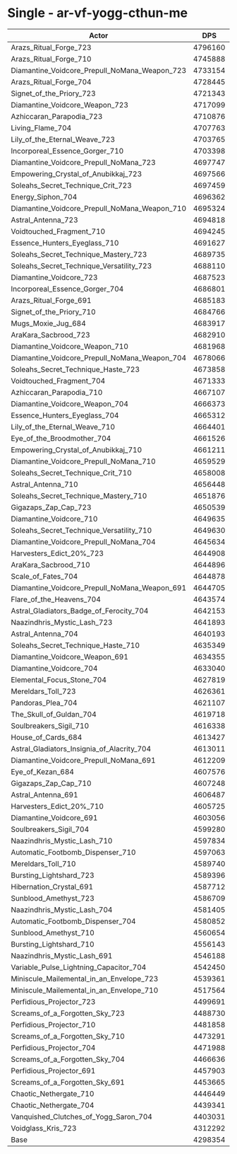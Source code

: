 # Single - ar-vf-yogg-cthun-me
| Actor | DPS | Increase |
|---|:---:|:---:|
|Arazs_Ritual_Forge_723|4796160|11.58%|
|Arazs_Ritual_Forge_710|4745888|10.41%|
|Diamantine_Voidcore_Prepull_NoMana_Weapon_723|4733154|10.12%|
|Arazs_Ritual_Forge_704|4728445|10.01%|
|Signet_of_the_Priory_723|4721343|9.84%|
|Diamantine_Voidcore_Weapon_723|4717099|9.74%|
|Azhiccaran_Parapodia_723|4710876|9.60%|
|Living_Flame_704|4707763|9.52%|
|Lily_of_the_Eternal_Weave_723|4703765|9.43%|
|Incorporeal_Essence_Gorger_710|4703398|9.42%|
|Diamantine_Voidcore_Prepull_NoMana_723|4697747|9.29%|
|Empowering_Crystal_of_Anubikkaj_723|4697566|9.29%|
|Soleahs_Secret_Technique_Crit_723|4697459|9.29%|
|Energy_Siphon_704|4696362|9.26%|
|Diamantine_Voidcore_Prepull_NoMana_Weapon_710|4695324|9.24%|
|Astral_Antenna_723|4694818|9.22%|
|Voidtouched_Fragment_710|4694245|9.21%|
|Essence_Hunters_Eyeglass_710|4691627|9.15%|
|Soleahs_Secret_Technique_Mastery_723|4689735|9.11%|
|Soleahs_Secret_Technique_Versatility_723|4688110|9.07%|
|Diamantine_Voidcore_723|4687523|9.05%|
|Incorporeal_Essence_Gorger_704|4686801|9.04%|
|Arazs_Ritual_Forge_691|4685183|9.00%|
|Signet_of_the_Priory_710|4684766|8.99%|
|Mugs_Moxie_Jug_684|4683917|8.97%|
|AraKara_Sacbrood_723|4682910|8.95%|
|Diamantine_Voidcore_Weapon_710|4681968|8.92%|
|Diamantine_Voidcore_Prepull_NoMana_Weapon_704|4678066|8.83%|
|Soleahs_Secret_Technique_Haste_723|4673858|8.74%|
|Voidtouched_Fragment_704|4671333|8.68%|
|Azhiccaran_Parapodia_710|4667107|8.58%|
|Diamantine_Voidcore_Weapon_704|4666373|8.56%|
|Essence_Hunters_Eyeglass_704|4665312|8.54%|
|Lily_of_the_Eternal_Weave_710|4664401|8.52%|
|Eye_of_the_Broodmother_704|4661526|8.45%|
|Empowering_Crystal_of_Anubikkaj_710|4661211|8.44%|
|Diamantine_Voidcore_Prepull_NoMana_710|4659529|8.40%|
|Soleahs_Secret_Technique_Crit_710|4658008|8.37%|
|Astral_Antenna_710|4656448|8.33%|
|Soleahs_Secret_Technique_Mastery_710|4651876|8.22%|
|Gigazaps_Zap_Cap_723|4650539|8.19%|
|Diamantine_Voidcore_710|4649635|8.17%|
|Soleahs_Secret_Technique_Versatility_710|4649630|8.17%|
|Diamantine_Voidcore_Prepull_NoMana_704|4645634|8.08%|
|Harvesters_Edict_20%_723|4644908|8.06%|
|AraKara_Sacbrood_710|4644896|8.06%|
|Scale_of_Fates_704|4644878|8.06%|
|Diamantine_Voidcore_Prepull_NoMana_Weapon_691|4644705|8.06%|
|Flare_of_the_Heavens_704|4643574|8.03%|
|Astral_Gladiators_Badge_of_Ferocity_704|4642153|8.00%|
|Naazindhris_Mystic_Lash_723|4641893|7.99%|
|Astral_Antenna_704|4640193|7.95%|
|Soleahs_Secret_Technique_Haste_710|4635349|7.84%|
|Diamantine_Voidcore_Weapon_691|4634355|7.82%|
|Diamantine_Voidcore_704|4633040|7.79%|
|Elemental_Focus_Stone_704|4627819|7.66%|
|Mereldars_Toll_723|4626361|7.63%|
|Pandoras_Plea_704|4621107|7.51%|
|The_Skull_of_Guldan_704|4619718|7.48%|
|Soulbreakers_Sigil_710|4616338|7.40%|
|House_of_Cards_684|4613427|7.33%|
|Astral_Gladiators_Insignia_of_Alacrity_704|4613011|7.32%|
|Diamantine_Voidcore_Prepull_NoMana_691|4612209|7.30%|
|Eye_of_Kezan_684|4607576|7.19%|
|Gigazaps_Zap_Cap_710|4607248|7.19%|
|Astral_Antenna_691|4606487|7.17%|
|Harvesters_Edict_20%_710|4605725|7.15%|
|Diamantine_Voidcore_691|4603056|7.09%|
|Soulbreakers_Sigil_704|4599280|7.00%|
|Naazindhris_Mystic_Lash_710|4597834|6.97%|
|Automatic_Footbomb_Dispenser_710|4597063|6.95%|
|Mereldars_Toll_710|4589740|6.78%|
|Bursting_Lightshard_723|4589396|6.77%|
|Hibernation_Crystal_691|4587712|6.73%|
|Sunblood_Amethyst_723|4586709|6.71%|
|Naazindhris_Mystic_Lash_704|4581405|6.59%|
|Automatic_Footbomb_Dispenser_704|4580852|6.57%|
|Sunblood_Amethyst_710|4560654|6.10%|
|Bursting_Lightshard_710|4556143|6.00%|
|Naazindhris_Mystic_Lash_691|4546188|5.77%|
|Variable_Pulse_Lightning_Capacitor_704|4542450|5.68%|
|Miniscule_Mailemental_in_an_Envelope_723|4539361|5.61%|
|Miniscule_Mailemental_in_an_Envelope_710|4517564|5.10%|
|Perfidious_Projector_723|4499691|4.68%|
|Screams_of_a_Forgotten_Sky_723|4488730|4.43%|
|Perfidious_Projector_710|4481858|4.27%|
|Screams_of_a_Forgotten_Sky_710|4473291|4.07%|
|Perfidious_Projector_704|4471988|4.04%|
|Screams_of_a_Forgotten_Sky_704|4466636|3.92%|
|Perfidious_Projector_691|4457903|3.71%|
|Screams_of_a_Forgotten_Sky_691|4453665|3.61%|
|Chaotic_Nethergate_710|4446449|3.45%|
|Chaotic_Nethergate_704|4439341|3.28%|
|Vanquished_Clutches_of_Yogg_Saron_704|4403031|2.44%|
|Voidglass_Kris_723|4312292|0.32%|
|Base|4298354|0.00%|
